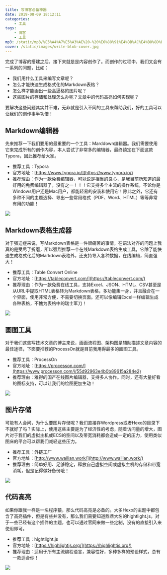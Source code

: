 ```yaml
---
title: 写博客必备神器
date: 2019-08-09 18:12:11
categories:
    - 工具
tags:
    - 博客
    - 工具
mp3: /static/mp3/%E5%A4%A7%E5%A3%AE%20-%20%E6%88%91%E4%BB%AC%E4%B8%8D%E4%B8%80%E6%A0%B7.mp3
cover: /static/images/write-blob-cover.jpg
---
```



完成了博客的搭建之后，接下来就是是内容创作了。而创作的过程中，我们又会有一系列的问题，比如：
- 我们用什么工具来编写文章呢？
- 怎么才能快速生成格式化的Markdown表格？
- 怎么样才能画出一些高逼格的图片呢？
- 这些图片的存储和处理怎么办呢？文章中的代码高亮如何实现呢？

要解决这些问题其实并不难，无非就是引入不同的工具来帮助我们，好的工具可以让我们的创作事半功倍！


## Markdown编辑器

先来推荐一下我们要用的最重要的一个工具：Marddown编辑器。我们需要使用它来完成所有的创作内容，本人尝试了非常多的编辑器，最终锁定在下面这款Typora，因此推荐给大家。

*   推荐工具：Typora
*   官方地址：[https://www.typora.io/](https://www.typora.io/)
*   推荐理由：作为一款免费编辑器，可以说是相当的良心，是我目前所知道的最好用的免费编辑器了，没有之一！！！它支持多个主流的操作系统，不论你是Windows用户还是Mac用户，都能轻易的安装和使用它！除此之外，它还有多种不同的主题选择、导出一些常用格式（PDF、Word、HTML）等等非常有用的功能！

![](http://ww2.sinaimg.cn/large/006tNc79gy1g5tfro5t1dj30m80ggt9m.jpg)

## Markdown表格生成器

对于强迫症来说，写Markdown表格是一件很痛苦的事情，在语法对齐的问题上我真的是受尽了折磨，所以强烈推荐一个在线Markdown表格生成工具，它除了能快速生成格式化后的Markdown表格外，还支持导入各种数据，在线编辑，简直强大！

*   推荐工具：Table Convert Online
*   官方地址：[https://tableconvert.com/](https://tableconvert.com/)
*   推荐理由：作为一款免费在线工具，支持Excel、JSON、HTML、CSV甚至是从URL中提取HTML表格转为Markdown表格，多功能集一身，并且融合在一个界面，使用非常方便，不需要切换页面。还可以像编辑Excel一样编辑生成各种表格，不愧为表格中的瑞士军刀！

![](http://ww2.sinaimg.cn/large/006tNc79gy1g5tfrx6iz5j30yg0kudhs.jpg)




## 画图工具

对于我们这些写技术文章的博主来说，画画流程图、架构图是辅助描述文章内容的最佳途径，下面要推荐的ProcessOn就是目前我用得最多的画图工具。

*   推荐工具：ProcessOn
*   官方地址：[https://processon.com/](https://www.processon.com/i/55d92963e4b0b89615a284e2)
*   推荐理由：难得的国产在线图片编辑器，支持多人协作。同时，还有大量好看的图标支持，可以让我们的绘图更加生动！

![](http://ww1.sinaimg.cn/large/006tNc79gy1g5tfs42rkxj30m80e4wfc.jpg)


## 图片存储

可能有人会问，为什么要图片存储呢？我们直接存Wordpress或者Hexo的目录下不就好了吗？实际上，使用这些主要是为了经济性的考虑，随着访问量的增大，图片对于我们的虚拟主机或ECS的空间以及带宽消耗都会造成一定的压力，使用类似图床的平台可以帮我们减轻这些压力。

*   推荐工具：外链工厂
*   官方地址：[http://www.wailian.work/](http://www.wailian.work/)
*   推荐理由：简单好用、足够稳定，释放自己虚拟空间或虚拟主机的存储和带宽消耗，但是记得做好备份哦！

![](http://ww3.sinaimg.cn/large/006tNc79gy1g5tfseco1wj30m80cj752.jpg)

## 代码高亮

如果你跟我一样是一名程序猿，那么代码高亮是必备的。大多Hexo的主题中都包含了高亮插件，但是有些并没有，那么我们需要知道鼎鼎大名的hightlight.js。对于一些已经有这个插件的主题，也可以通过官网来做一些定制，没有的直接引入来使用即可。

*   推荐工具：hightlight.js
*   官方地址：[https://highlightjs.org/](https://highlightjs.org/)
*   推荐理由：适用于所有主流编程语言，兼容性好，多种多样的预设样式，总有一款适合你！

![](http://ww4.sinaimg.cn/large/006tNc79gy1g5tfsloqkvj30m80djdgp.jpg)
